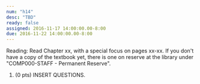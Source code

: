 ```yaml
---
num: "h14"
desc: "TBD"
ready: false
assigned: 2016-11-17 14:00:00.00-8:00
due: 2016-11-22 14:00:00.00-8:00
---
```

Reading: Read Chapter xx, with a special focus on pages xx-xx.    If you don't have a copy of the textbook yet, there is one on reserve at the library under "COMP000-STAFF - Permanent Reserve".

1.	(0 pts) INSERT QUESTIONS.
	<div style="margin-bottom:4em"></div>
